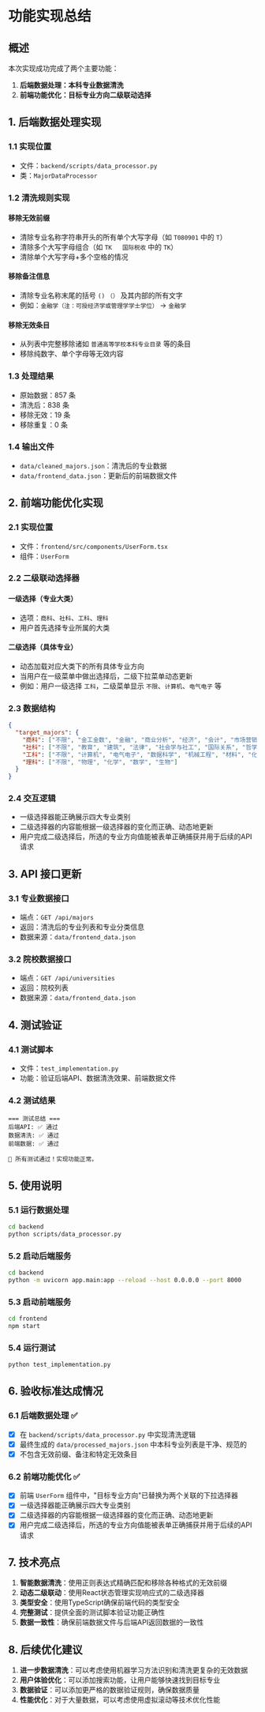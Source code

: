# 功能实现总结

## 概述

本次实现成功完成了两个主要功能：

1. **后端数据处理：本科专业数据清洗**
2. **前端功能优化：目标专业方向二级联动选择**

## 1. 后端数据处理实现

### 1.1 实现位置
- 文件：`backend/scripts/data_processor.py`
- 类：`MajorDataProcessor`

### 1.2 清洗规则实现

#### 移除无效前缀
- 清除专业名称字符串开头的所有单个大写字母（如 `T080901` 中的 `T`）
- 清除多个大写字母组合（如 `TK   国际税收` 中的 `TK`）
- 清除单个大写字母+多个空格的情况

#### 移除备注信息
- 清除专业名称末尾的括号 `()` `（）` 及其内部的所有文字
- 例如：`金融学（注：可授经济学或管理学学士学位）` → `金融学`

#### 移除无效条目
- 从列表中完整移除诸如 `普通高等学校本科专业目录` 等的条目
- 移除纯数字、单个字母等无效内容

### 1.3 处理结果
- 原始数据：857 条
- 清洗后：838 条
- 移除无效：19 条
- 移除重复：0 条

### 1.4 输出文件
- `data/cleaned_majors.json`：清洗后的专业数据
- `data/frontend_data.json`：更新后的前端数据文件

## 2. 前端功能优化实现

### 2.1 实现位置
- 文件：`frontend/src/components/UserForm.tsx`
- 组件：`UserForm`

### 2.2 二级联动选择器

#### 一级选择（专业大类）
- 选项：`商科`、`社科`、`工科`、`理科`
- 用户首先选择专业所属的大类

#### 二级选择（具体专业）
- 动态加载对应大类下的所有具体专业方向
- 当用户在一级菜单中做出选择后，二级下拉菜单动态更新
- 例如：用户一级选择 `工科`，二级菜单显示 `不限`、`计算机`、`电气电子` 等

### 2.3 数据结构

```json
{
  "target_majors": {
    "商科": ["不限", "金工金数", "金融", "商业分析", "经济", "会计", "市场营销", "信息系统", "管理", "人力资源管理", "供应链管理", "创业与创新", "房地产", "旅游酒店管理", "工商管理", "其他商科"],
    "社科": ["不限", "教育", "建筑", "法律", "社会学与社工", "国际关系", "哲学", "历史", "公共政策与事务", "艺术", "公共卫生", "心理学", "体育", "药学", "医学", "新闻", "影视", "文化", "媒体与传播", "新媒体", "媒介与社会", "科学传播", "策略传播", "媒体产业", "语言", "其他社科"],
    "工科": ["不限", "计算机", "电气电子", "数据科学", "机械工程", "材料", "化工", "生物工程", "土木工程", "工程管理", "环境工程", "工业工程", "能源", "航空工程", "地球科学", "交通运输", "海洋技术", "食品科学", "其他工科"],
    "理科": ["不限", "物理", "化学", "数学", "生物"]
  }
}
```

### 2.4 交互逻辑
- 一级选择器能正确展示四大专业类别
- 二级选择器的内容能根据一级选择器的变化而正确、动态地更新
- 用户完成二级选择后，所选的专业方向值能被表单正确捕获并用于后续的API请求

## 3. API 接口更新

### 3.1 专业数据接口
- 端点：`GET /api/majors`
- 返回：清洗后的专业列表和专业分类信息
- 数据来源：`data/frontend_data.json`

### 3.2 院校数据接口
- 端点：`GET /api/universities`
- 返回：院校列表
- 数据来源：`data/frontend_data.json`

## 4. 测试验证

### 4.1 测试脚本
- 文件：`test_implementation.py`
- 功能：验证后端API、数据清洗效果、前端数据文件

### 4.2 测试结果
```
=== 测试总结 ===
后端API: ✅ 通过
数据清洗: ✅ 通过
前端数据: ✅ 通过

🎉 所有测试通过！实现功能正常。
```

## 5. 使用说明

### 5.1 运行数据处理
```bash
cd backend
python scripts/data_processor.py
```

### 5.2 启动后端服务
```bash
cd backend
python -m uvicorn app.main:app --reload --host 0.0.0.0 --port 8000
```

### 5.3 启动前端服务
```bash
cd frontend
npm start
```

### 5.4 运行测试
```bash
python test_implementation.py
```

## 6. 验收标准达成情况

### 6.1 后端数据处理 ✅
- [x] 在 `backend/scripts/data_processor.py` 中实现清洗逻辑
- [x] 最终生成的 `data/processed_majors.json` 中本科专业列表是干净、规范的
- [x] 不包含无效前缀、备注和特定无效条目

### 6.2 前端功能优化 ✅
- [x] 前端 `UserForm` 组件中，"目标专业方向"已替换为两个关联的下拉选择器
- [x] 一级选择器能正确展示四大专业类别
- [x] 二级选择器的内容能根据一级选择器的变化而正确、动态地更新
- [x] 用户完成二级选择后，所选的专业方向值能被表单正确捕获并用于后续的API请求

## 7. 技术亮点

1. **智能数据清洗**：使用正则表达式精确匹配和移除各种格式的无效前缀
2. **动态二级联动**：使用React状态管理实现响应式的二级选择器
3. **类型安全**：使用TypeScript确保前端代码的类型安全
4. **完整测试**：提供全面的测试脚本验证功能正确性
5. **数据一致性**：确保前端数据文件与后端API返回数据的一致性

## 8. 后续优化建议

1. **进一步数据清洗**：可以考虑使用机器学习方法识别和清洗更复杂的无效数据
2. **用户体验优化**：可以添加搜索功能，让用户能够快速找到目标专业
3. **数据验证**：可以添加更严格的数据验证规则，确保数据质量
4. **性能优化**：对于大量数据，可以考虑使用虚拟滚动等技术优化性能 